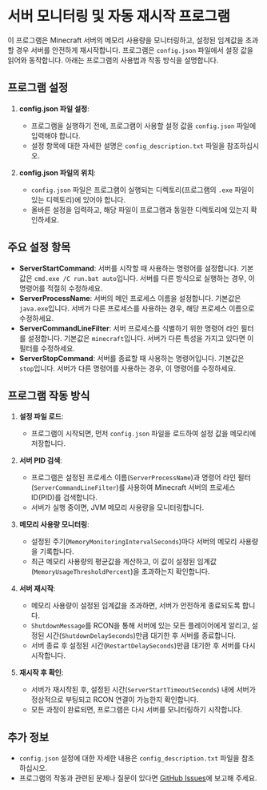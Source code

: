 # 서버 모니터링 및 자동 재시작 프로그램

이 프로그램은 Minecraft 서버의 메모리 사용량을 모니터링하고, 설정된 임계값을 초과할 경우 서버를 안전하게 재시작합니다. 프로그램은 `config.json` 파일에서 설정 값을 읽어와 동작합니다. 아래는 프로그램의 사용법과 작동 방식을 설명합니다.

## 프로그램 설정

1. **config.json 파일 설정**:
   - 프로그램을 실행하기 전에, 프로그램이 사용할 설정 값을 `config.json` 파일에 입력해야 합니다.
   - 설정 항목에 대한 자세한 설명은 `config_description.txt` 파일을 참조하십시오.

2. **config.json 파일의 위치**:
   - `config.json` 파일은 프로그램이 실행되는 디렉토리(프로그램의 `.exe` 파일이 있는 디렉토리)에 있어야 합니다.
   - 올바른 설정을 입력하고, 해당 파일이 프로그램과 동일한 디렉토리에 있는지 확인하세요.

## 주요 설정 항목

- **ServerStartCommand**: 서버를 시작할 때 사용하는 명령어를 설정합니다. 기본값은 `cmd.exe /C run.bat auto`입니다. 서버를 다른 방식으로 실행하는 경우, 이 명령어를 적절히 수정하세요.
- **ServerProcessName**: 서버의 메인 프로세스 이름을 설정합니다. 기본값은 `java.exe`입니다. 서버가 다른 프로세스를 사용하는 경우, 해당 프로세스 이름으로 수정하세요.
- **ServerCommandLineFilter**: 서버 프로세스를 식별하기 위한 명령어 라인 필터를 설정합니다. 기본값은 `minecraft`입니다. 서버가 다른 특성을 가지고 있다면 이 필터를 수정하세요.
- **ServerStopCommand**: 서버를 종료할 때 사용하는 명령어입니다. 기본값은 `stop`입니다. 서버가 다른 명령어를 사용하는 경우, 이 명령어를 수정하세요.

## 프로그램 작동 방식

1. **설정 파일 로드**:
   - 프로그램이 시작되면, 먼저 `config.json` 파일을 로드하여 설정 값을 메모리에 저장합니다.

2. **서버 PID 검색**:
   - 프로그램은 설정된 프로세스 이름(`ServerProcessName`)과 명령어 라인 필터(`ServerCommandLineFilter`)를 사용하여 Minecraft 서버의 프로세스 ID(PID)를 검색합니다.
   - 서버가 실행 중이면, JVM 메모리 사용량을 모니터링합니다.

3. **메모리 사용량 모니터링**:
   - 설정된 주기(`MemoryMonitoringIntervalSeconds`)마다 서버의 메모리 사용량을 기록합니다.
   - 최근 메모리 사용량의 평균값을 계산하고, 이 값이 설정된 임계값(`MemoryUsageThresholdPercent`)을 초과하는지 확인합니다.

4. **서버 재시작**:
   - 메모리 사용량이 설정된 임계값을 초과하면, 서버가 안전하게 종료되도록 합니다.
   - `ShutdownMessage`를 RCON을 통해 서버에 있는 모든 플레이어에게 알리고, 설정된 시간(`ShutdownDelaySeconds`)만큼 대기한 후 서버를 종료합니다.
   - 서버 종료 후 설정된 시간(`RestartDelaySeconds`)만큼 대기한 후 서버를 다시 시작합니다.

5. **재시작 후 확인**:
   - 서버가 재시작된 후, 설정된 시간(`ServerStartTimeoutSeconds`) 내에 서버가 정상적으로 부팅되고 RCON 연결이 가능한지 확인합니다.
   - 모든 과정이 완료되면, 프로그램은 다시 서버를 모니터링하기 시작합니다.

## 추가 정보

- `config.json` 설정에 대한 자세한 내용은 `config_description.txt` 파일을 참조하십시오.
- 프로그램의 작동과 관련된 문제나 질문이 있다면 [GitHub Issues](https://github.com/your-repository/issues)에 보고해 주세요.
